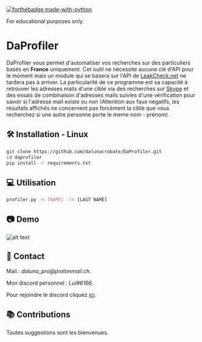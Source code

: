 [![forthebadge made-with-python](http://ForTheBadge.com/images/badges/made-with-python.svg)](https://www.python.org/)

For educational purposes only.

# DaProfiler
DaProfiler vous permet d'automatiser vos recherches sur des particuliers basés en **__France__** uniquement. Cet outil ne nécessite aucune clé d'API pour le moment mais un module qui se basera sur l'API de [LeakCheck.net](https://leakcheck.net/) ne tardera pas à arriver.
La particularité de ce programme est sa capacité à retrouver les adresses mails d'une cible via des recherches sur [Skype](https://www.skype.com/fr/) et des essais de combinaison d'adresses mails suivies d'une vérification pour savoir si l'adresse mail existe ou non (Attention aux faux négatifs, les résultats affichés ne concernent pas forcément la cible que vous recherchez si une autre personne porte le meme nom - prénom) .

## 🛠 Installation - Linux


```bash
git clone https://github.com/dalunacrobate/DaProfiler.git
cd daprofiler
pip install -r requirements.txt
```
## 💻 Utilisation
```bash
profiler.py -n [NAME] -ln [LAST NAME]
```

## 📷 Demo
![alt text](https://i.ibb.co/BPyQ1jV/t-l-chargement-4.png)

##  📝 Contact
Mail : _daluna_pro@protonmail.ch_.

Mon discord personnel : _Lui#6166_.

Pour rejoindre le discord cliquez [ici](https://discord.gg/yy8B6NYmf5).

## 📚 Contributions
Toutes suggestions sont les bienvenues.
